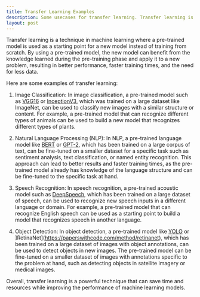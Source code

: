 ```yaml
---
title: Transfer Learning Examples
description: Some usecases for transfer learning. Transfer learning is a technique in machine learning where a pre-trained model is used as a starting point for a new model instead of training from scratch.
layout: post
---
```


Transfer learning is a technique in machine learning where a pre-trained model is used as a starting point for a new model instead of training from scratch. By using a pre-trained model, the new model can benefit from the knowledge learned during the pre-training phase and apply it to a new problem, resulting in better performance, faster training times, and the need for less data.

Here are some examples of transfer learning:

1. Image Classification: In image classification, a pre-trained model such as [VGG16](https://datagen.tech/guides/computer-vision/vgg16) or [InceptionV3](https://keras.io/api/applications/inceptionv3/), which was trained on a large dataset like ImageNet, can be used to classify new images with a similar structure or content. For example, a pre-trained model that can recognize different types of animals can be used to build a new model that recognizes different types of plants.

2. Natural Language Processing (NLP): In NLP, a pre-trained language model like [BERT](https://en.wikipedia.org/wiki/BERT_(language_model)) or [GPT-2](https://openai.com/research/better-language-models), which has been trained on a large corpus of text, can be fine-tuned on a smaller dataset for a specific task such as sentiment analysis, text classification, or named entity recognition. This approach can lead to better results and faster training times, as the pre-trained model already has knowledge of the language structure and can be fine-tuned to the specific task at hand.

3. Speech Recognition: In speech recognition, a pre-trained acoustic model such as [DeepSpeech](https://deepspeech.readthedocs.io/en/r0.9/), which has been trained on a large dataset of speech, can be used to recognize new speech inputs in a different language or domain. For example, a pre-trained model that can recognize English speech can be used as a starting point to build a model that recognizes speech in another language.
 
4. Object Detection: In object detection, a pre-trained model like [YOLO](https://towardsdatascience.com/yolo-you-only-look-once-real-time-object-detection-explained-492dc9230006) or ]RetinaNet](https://paperswithcode.com/method/retinanet), which has been trained on a large dataset of images with object annotations, can be used to detect objects in new images. The pre-trained model can be fine-tuned on a smaller dataset of images with annotations specific to the problem at hand, such as detecting objects in satellite imagery or medical images.

Overall, transfer learning is a powerful technique that can save time and resources while improving the performance of machine learning models.
